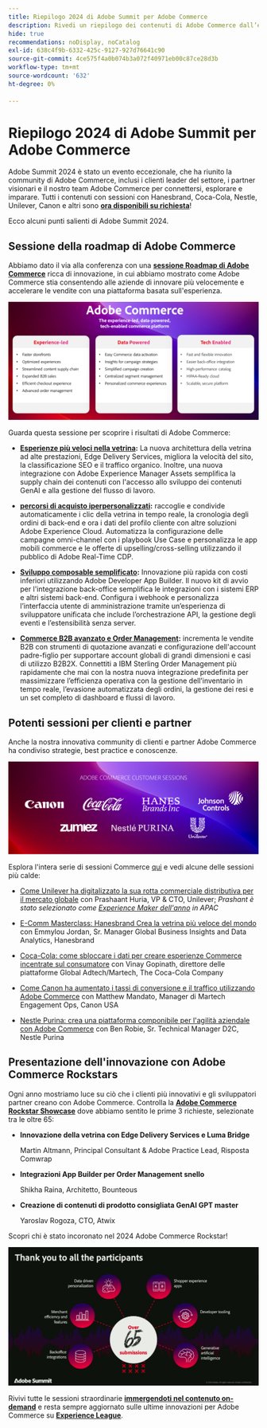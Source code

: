 ```yaml
---
title: Riepilogo 2024 di Adobe Summit per Adobe Commerce
description: Rivedi un riepilogo dei contenuti di Adobe Commerce dall’evento Adobe Summit 2024.
hide: true
recommendations: noDisplay, noCatalog
exl-id: 638c4f9b-6332-425c-9127-927d76641c90
source-git-commit: 4ce575f4a0b074b3a072f40971eb00c87ce28d3b
workflow-type: tm+mt
source-wordcount: '632'
ht-degree: 0%

---
```


# Riepilogo 2024 di Adobe Summit per Adobe Commerce

Adobe Summit 2024 è stato un evento eccezionale, che ha riunito la community di Adobe Commerce, inclusi i clienti leader del settore, i partner visionari e il nostro team Adobe Commerce per connettersi, esplorare e imparare. Tutti i contenuti con sessioni con Hanesbrand, Coca-Cola, Nestle, Unilever, Canon e altri sono [**ora disponibili su richiesta**](https://business.adobe.com/summit/2024/sessions.html?Track=Commerce)!

Ecco alcuni punti salienti di Adobe Summit 2024.

## Sessione della roadmap di Adobe Commerce

Abbiamo dato il via alla conferenza con una [**sessione Roadmap di Adobe Commerce**](https://business.adobe.com/summit/2024/sessions/adobe-commerce-2024-product-roadmap-review-s432.html) ricca di innovazione, in cui abbiamo mostrato come Adobe Commerce stia consentendo alle aziende di innovare più velocemente e accelerare le vendite con una piattaforma basata sull&#39;esperienza.

![Schermata di un computer](../../assets/events/image1.png)

Guarda questa sessione per scoprire i risultati di Adobe Commerce:

- **[Esperienze più veloci nella vetrina](https://experienceleague.adobe.com/developer/commerce/storefront/?lang=it):** La nuova architettura della vetrina ad alte prestazioni, Edge Delivery Services, migliora la velocità del sito, la classificazione SEO e il traffico organico. Inoltre, una nuova integrazione con Adobe Experience Manager Assets semplifica la supply chain dei contenuti con l&#39;accesso allo sviluppo dei contenuti GenAI e alla gestione del flusso di lavoro.

- **[percorsi di acquisto iperpersonalizzati](https://experienceleague.adobe.com/it/docs/commerce-admin/customers/customers-menu/personalize-scale):** raccoglie e condivide automaticamente i clic della vetrina in tempo reale, la cronologia degli ordini di back-end e ora i dati del profilo cliente con altre soluzioni Adobe Experience Cloud. Automatizza la configurazione delle campagne omni-channel con i playbook Use Case e personalizza le app mobili commerce e le offerte di upselling/cross-selling utilizzando il pubblico di Adobe Real-Time CDP.

- **[Sviluppo composable semplificato](https://developer.adobe.com/commerce/extensibility/app-development/learning-path/):** Innovazione più rapida con costi inferiori utilizzando Adobe Developer App Builder. Il nuovo kit di avvio per l&#39;integrazione back-office semplifica le integrazioni con i sistemi ERP e altri sistemi back-end. Configura i webhook e personalizza l’interfaccia utente di amministrazione tramite un’esperienza di sviluppatore unificata che include l’orchestrazione API, la gestione degli eventi e l’estensibilità senza server.

- **[Commerce B2B avanzato e Order Management](https://experienceleague.adobe.com/it/docs/commerce-admin/b2b/introduction):** incrementa le vendite B2B con strumenti di quotazione avanzati e configurazione dell&#39;account padre-figlio per supportare account globali di grandi dimensioni e casi di utilizzo B2B2X. Connettiti a IBM Sterling Order Management più rapidamente che mai con la nostra nuova integrazione predefinita per massimizzare l’efficienza operativa con la gestione dell’inventario in tempo reale, l’evasione automatizzata degli ordini, la gestione dei resi e un set completo di dashboard e flussi di lavoro.

## Potenti sessioni per clienti e partner

Anche la nostra innovativa community di clienti e partner Adobe Commerce ha condiviso strategie, best practice e conoscenze.

![Un gruppo di logo su sfondo viola](../../assets/events/image2.png)

Esplora l&#39;intera serie di sessioni Commerce [qui](https://business.adobe.com/summit/2024/sessions.html?Track=Commerce) e vedi alcune delle sessioni più calde:

- [Come Unilever ha digitalizzato la sua rotta commerciale distributiva per il mercato globale](https://business.adobe.com/summit/2024/sessions/how-unilever-digitized-its-distributive-trade-rout-s430.html) con Prashaant Huria, VP &amp; CTO, Unilever; *Prashant è stato selezionato come [Experience Maker dell&#39;anno](https://www.adobeexperienceawards.com/stories2024) in APAC*

- [E-Comm Masterclass: Hanesbrand Crea la vetrina più veloce del mondo](https://business.adobe.com/summit/2024/sessions/ecomm-masterclass-hanesbrands-creates-the-worlds-f-s435.html) con Emmylou Jordan, Sr. Manager Global Business Insights and Data Analytics, Hanesbrand

- [Coca-Cola: come sbloccare i dati per creare esperienze Commerce incentrate sul consumatore](https://business.adobe.com/summit/2024/sessions/cocacola-unlocking-data-to-create-consumercentric-s434.html) con Vinay Gopinath, direttore delle piattaforme Global Adtech/Martech, The Coca-Cola Company

- [Come Canon ha aumentato i tassi di conversione e il traffico utilizzando Adobe Commerce](https://business.adobe.com/summit/2024/sessions/how-canon-increased-conversion-rates-and-traffic-u-s438.html) con Matthew Mandato, Manager di Martech Engagement Ops, Canon USA

- [Nestle Purina: crea una piattaforma componibile per l&#39;agilità aziendale con Adobe Commerce](https://business.adobe.com/summit/2024/sessions/purina-takes-composable-commerce-approach-to-boost-s437.html) con Ben Robie, Sr. Technical Manager D2C, Nestle Purina

## Presentazione dell&#39;innovazione con Adobe Commerce Rockstars

Ogni anno mostriamo luce su ciò che i clienti più innovativi e gli sviluppatori partner creano con Adobe Commerce. Controlla la **[Adobe Commerce Rockstar Showcase](https://business.adobe.com/summit/2024/sessions/adobe-commerce-rockstar-showcase-s431.html)** dove abbiamo sentito le prime 3 richieste, selezionate tra le oltre 65:

- **Innovazione della vetrina con Edge Delivery Services e Luma Bridge**

  Martin Altmann, Principal Consultant &amp; Adobe Practice Lead, Risposta Comwrap

- **Integrazioni App Builder per Order Management snello**

  Shikha Raina, Architetto, Bounteous

- **Creazione di contenuti di prodotto consigliata GenAI GPT master**

  Yaroslav Rogoza, CTO, Atwix

Scopri chi è stato incoronato nel 2024 Adobe Commerce Rockstar!

![Schermata di sfondo nero con testo e icone in bianco](../../assets/events/image3.png)

Rivivi tutte le sessioni straordinarie **[immergendoti nel contenuto on-demand](https://business.adobe.com/summit/2024/sessions.html?Track=Commerce)** e resta sempre aggiornato sulle ultime innovazioni per Adobe Commerce su [**Experience League**](https://experienceleague.adobe.com/it/docs/commerce-admin/start/about).
